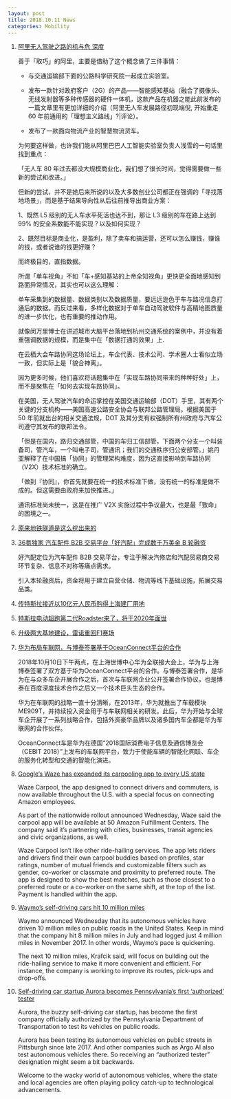 ```yaml
---
layout: post
title: 2018.10.11 News
categories: Mobility
---
```


1. [阿里无人驾驶之路的机与危 深度](https://mp.weixin.qq.com/s/shGb39pQcSOxUuwnYMt81A)

    善于「取巧」的阿里，主要是借助了这个概念做了三件事情：

    - 与交通运输部下面的公路科学研究院一起成立实验室。

    - 发布一款针对政府客户（2G）的产品——智能感知基站（融合了摄像头、无线发射器等多种传感器的硬件一体机，这款产品在机器之能此前发布的一篇文章里有更加详细的介绍（阿里无人车发展路径初现端倪, 开始重走 60 年前通用的「理想主义路线」?|评论）。

    - 发布了一款面向物流产业的智慧物流货车。

    为何要这样做，也许我们能从阿里巴巴人工智能实验室负责人浅雪的一句话里找到重点：

    「无人车 80 年过去都没大规模商业化，我们想了很长时间，觉得需要做一些新的尝试和改进。」

    但新的尝试，并不是她后来所说的以及大多数创业公司都正在强调的「寻找落地场景」，而是基于结果导向性从后往前推导出商业方案：

    1、既然 L5 级别的无人车水平死活也达不到，那让 L3 级别的车在路上达到 99% 的安全系数能不能实现？以及如何实现？

    2、既然目标是商业化，是盈利，除了卖车和搞运营，还可以怎么赚钱，赚谁的钱，或者说谁的钱更好赚？

    而终极目的，直指数据。

    所谓「单车视角」不如「车+感知基站的上帝全知视角」更快更全面地感知到路面异常情况，其实也可以这么理解：

    单车采集到的数据量、数据类别以及数据质量，要远远逊色于车与路况信息打通后的数据。而反过来看，多样化数据对于单车自动驾驶软件与高精地图质量的进一步优化，也有重要的推动作用。

    就像闵万里博士在讲述城市大脑平台落地到杭州交通系统的案例中，并没有着重强调数据的规模，而是集中在「数据打通的效果」上.

    在云栖大会车路协同这场论坛上，车企代表、技术公司、学术圈人士看似立场一致，但实际上是「貌合神离」。

    因为更多时候，他们喜欢将话题集中在「实现车路协同带来的种种好处」上，而不是聚焦在「如何去实现车路协同」。

    在美国，无人驾驶汽车的命运掌控在美国交通运输部（DOT）手里，其有两个关键的分支机构——美国高速公路安全协会与联邦公路管理局。根据美国于 50 年前就出台的相关交通法规，DOT 及其分支有权强制所有州政府与汽车公司遵守其发布的联邦法令。

    「但是在国内，路归交通部管，中国的车归工信部管，下面两个分支一个叫装备司，管汽车，一个叫电子司，管通讯；我们的交通秩序归公安部管。」姚丹亚解释了在中国搞「协同」的管理架构难度，因为这直接影响到车路协同（V2X）技术标准的确立。

    「做到『协同』，你首先就要在统一的技术标准下做，没有统一的标准是做不成的。但这需要由政府来加快推进。」

    通讯标准尚未统一，这是在推广 V2X 实施过程中争议最大，也是最「致命」的困境之一。

2. [原来地铁隧道是这么挖出来的](https://www.huxiu.com/article/266164.html)

3. [36氪独家 汽车配件 B2B 交易平台「好汽配」完成数千万美金 B 轮融资](https://36kr.com/p/5156455.html)

    好汽配定位为汽车配件 B2B 交易平台，专注于解决汽修店和汽配贸易商交易环节复杂、信息不对称等痛点需求。

    引入本轮融资后，资金将用于建立自营仓储、物流等线下基础设施，拓展交易品类。

4. [传特斯拉接近以10亿元人民币购得上海建厂用地](https://36kr.com/p/5156606.html)

5. [特斯拉电动超跑第二代Roadster来了，将于2020年面世](https://36kr.com/p/5156271.html)

6. [升级两大基地建设，雷诺重回F1赛场](https://36kr.com/p/5156411.html)

7. [华为布局车联网，与博泰签署基于OceanConnect平台的合作](https://36kr.com/p/5156451.html)

    2018年10月10日下午两点，在上海世博中心华为全联接大会上，华为与上海博泰签署了双方基于华为OceanConnect平台的合作。与博泰签署合作，是华为在与众多车企开展合作之后，首次与车联网企业公开签署合作协议，也是博泰在百度深度技术合作之后又一个技术巨头生态的合作。

    华为在车联网的战略一直十分清晰，在2013年，华为就推出了车载模块ME909T，并持续投入资金用于与车联网相关的研发。此后，华为开始与全球车企开展了一系列战略合作，包括外资豪华品牌以及诸多国内车企都是华为车联网的合作伙伴。

    OceanConnect车是华为在德国“2018国际消费电子信息及通信博览会（CEBIT 2018）”上发布的车联网平台，致力于使能车辆的智能化网联、车企的服务化转型和交通的智能化演进。

8. [Google’s Waze has expanded its carpooling app to every US state](https://techcrunch.com/2018/10/10/waze-carpool-app-nationwide-amazon/)

    Waze  Carpool, the app designed to connect drivers and commuters, is now available throughout the U.S. with a special focus on connecting Amazon employees.

    As part of the nationwide rollout announced Wednesday, Waze said the carpool app will be available at 50 Amazon Fulfillment Centers. The company said it’s partnering with cities, businesses, transit agencies and civic organizations, as well.

    Waze Carpool isn’t like other ride-hailing services. The app lets riders and drivers find their own carpool buddies based on profiles, star ratings, number of mutual friends and customizable filters such as gender, co-worker or classmate and proximity to preferred route. The app is designed to show the best matches, such as those closest to a preferred route or a co-worker on the same shift, at the top of the list. Payment is handled within the app.

9. [Waymo’s self-driving cars hit 10 million miles](https://techcrunch.com/2018/10/10/waymos-self-driving-cars-hit-10-million-miles/)

    Waymo announced Wednesday that its autonomous vehicles have driven 10 million miles on public roads in the United States. Keep in mind that the company hit 8 million miles in July and had logged just 4 million miles in November 2017. In other words, Waymo’s pace is quickening.

    The next 10 million miles, Krafcik said, will focus on building out the ride-hailing service to make it more convenient and efficient. For instance, the company is working to improve its routes, pick-ups and drop-offs.

10. [Self-driving car startup Aurora becomes Pennsylvania’s first ‘authorized’ tester](https://techcrunch.com/2018/10/10/self-driving-car-startup-aurora-becomes-pennsylvanias-first-authorized-tester/)

    Aurora,  the buzzy self-driving car startup, has become the first company officially authorized by the Pennsylvania Department of Transportation to test its vehicles on public roads.

    Aurora has been testing its autonomous vehicles on public streets in Pittsburgh since late 2017. And other companies such as Argo AI also test autonomous vehicles there. So receiving an “authorized tester” designation might seem a bit backwards.

    Welcome to the wacky world of autonomous vehicles, where the state and local agencies are often playing policy catch-up to technological advancements.